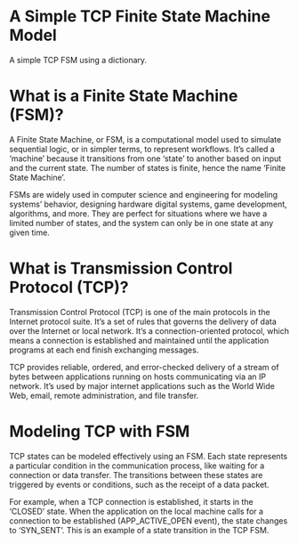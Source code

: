 # A Simple TCP Finite State Machine Model
A simple TCP FSM using a dictionary.

# What is a Finite State Machine (FSM)?
A Finite State Machine, or FSM, is a computational model used to simulate sequential logic, or in simpler terms, to represent workflows. 
It’s called a ‘machine’ because it transitions from one ‘state’ to another based on input and the current state. 
The number of states is finite, hence the name ‘Finite State Machine’.

FSMs are widely used in computer science and engineering for modeling systems’ behavior, designing hardware digital systems, game development, algorithms, and more. 
They are perfect for situations where we have a limited number of states, and the system can only be in one state at any given time.

# What is Transmission Control Protocol (TCP)?
Transmission Control Protocol (TCP) is one of the main protocols in the Internet protocol suite. 
It’s a set of rules that governs the delivery of data over the Internet or local network. 
It’s a connection-oriented protocol, which means a connection is established and maintained until the application programs at each end finish exchanging messages.

TCP provides reliable, ordered, and error-checked delivery of a stream of bytes between applications running on hosts communicating via an IP network. 
It’s used by major internet applications such as the World Wide Web, email, remote administration, and file transfer.

# Modeling TCP with FSM
TCP states can be modeled effectively using an FSM. Each state represents a particular condition in the communication process, 
like waiting for a connection or data transfer. 
The transitions between these states are triggered by events or conditions, such as the receipt of a data packet.

For example, when a TCP connection is established, it starts in the ‘CLOSED’ state. 
When the application on the local machine calls for a connection to be established (APP_ACTIVE_OPEN event), 
the state changes to ‘SYN_SENT’. This is an example of a state transition in the TCP FSM.
